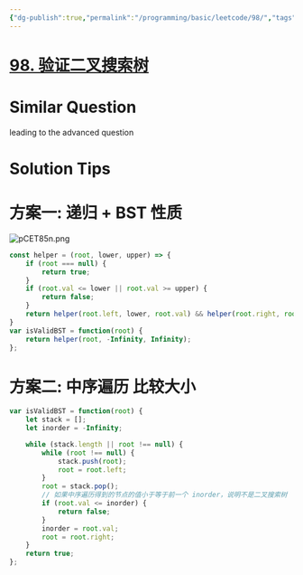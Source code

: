 ```yaml
---
{"dg-publish":true,"permalink":"/programming/basic/leetcode/98/","tags":["leetcode/tree/bst"]}
---
```



# [98. 验证二叉搜索树](https://leetcode.cn/problems/validate-binary-search-tree/)

# Similar Question

leading to the advanced question

# Solution Tips

# 方案一: 递归 + BST 性质

![pCET85n.png](https://s1.ax1x.com/2023/06/10/pCET85n.png)

```js
const helper = (root, lower, upper) => {
    if (root === null) {
        return true;
    }
    if (root.val <= lower || root.val >= upper) {
        return false;
    }
    return helper(root.left, lower, root.val) && helper(root.right, root.val, upper);
}
var isValidBST = function(root) {
    return helper(root, -Infinity, Infinity);
};
```

# 方案二: 中序遍历 比较大小

```js
var isValidBST = function(root) {
    let stack = [];
    let inorder = -Infinity;

    while (stack.length || root !== null) {
        while (root !== null) {
            stack.push(root);
            root = root.left;
        }
        root = stack.pop();
        // 如果中序遍历得到的节点的值小于等于前一个 inorder，说明不是二叉搜索树
        if (root.val <= inorder) {
            return false;
        }
        inorder = root.val;
        root = root.right;
    }
    return true;
};
```
